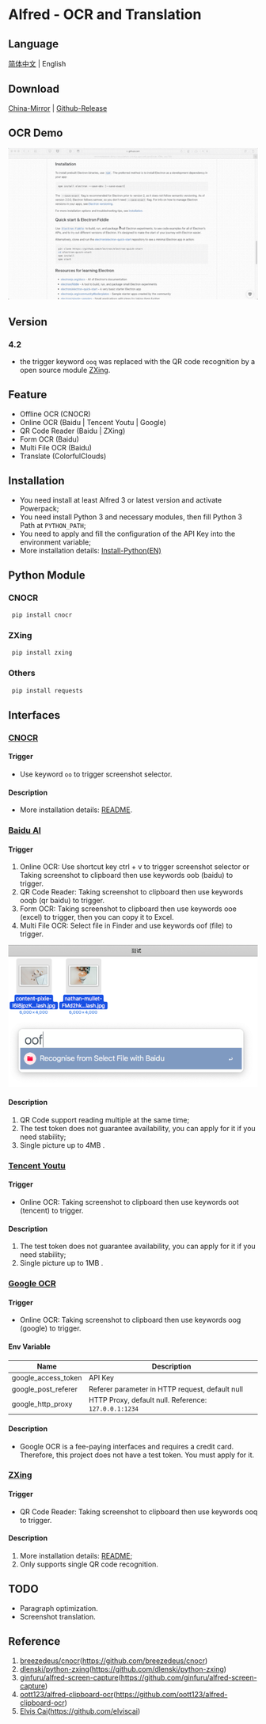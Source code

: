 # Alfred - OCR and Translation

## Language

[简体中文](https://github.com/Chandler-Lu/alfred-ocr/blob/master/README-CN.md) | English

## Download

[China-Mirror](http://bz.cndzq.com/ltr970503/3_software/2_tool/Capture%20then%20OCR.zip) | [Github-Release](https://github.com/Chandler-Lu/alfred-ocr/releases "Github-Release")

## OCR Demo

![](examples/demo_ocr_en.gif)

## Version

### 4.2

- the trigger keyword `ooq` was replaced with the QR code recognition by a open source module [ZXing](https://github.com/dlenski/python-zxing).

## Feature

- Offline OCR (CNOCR)
- Online OCR (Baidu | Tencent Youtu | Google)
- QR Code Reader (Baidu | ZXing)
- Form OCR (Baidu)
- Multi File OCR (Baidu)
- Translate (ColorfulClouds)

## Installation

- You need install at least Alfred 3 or latest version and activate Powerpack;
- You need install Python 3 and necessary modules, then fill Python 3 Path at `PYTHON_PATH`;
- You need to apply and fill the configuration of the API Key into the environment variable;
- More installation details: [Install-Python(EN)](https://github.com/Chandler-Lu/alfred-ocr/wiki/Install-Python(CN))

## Python Module

### CNOCR

```bash
 pip install cnocr
```

### ZXing

```bash
 pip install zxing
```

### Others

```bash
 pip install requests
```

## Interfaces

### [CNOCR](https://github.com/breezedeus/cnocr)

#### Trigger

- Use keyword `oo` to trigger screenshot selector.

#### Description

- More installation details: [README](https://github.com/breezedeus/cnocr/blob/master/README.md).

### [Baidu AI](https://ai.baidu.com/tech/ocr)

#### Trigger

1. Online OCR: Use shortcut key ctrl + v to trigger screenshot selector or Taking screenshot to clipboard then use keywords oob (baidu) to trigger.
2. QR Code Reader: Taking screenshot to clipboard then use keywords ooqb (qr baidu) to trigger.
3. Form OCR: Taking screenshot to clipboard then use keywords ooe (excel) to trigger, then you can copy it to Excel.
4. Multi File OCR: Select file in Finder and use keywords oof (file) to trigger.

![](examples/file_ocr.png)

#### Description

1. QR Code support reading multiple at the same time;
2. The test token does not guarantee availability, you can apply for it if you need stability;
3. Single picture up to 4MB .

### [Tencent Youtu](https://ai.qq.com/product/ocr.shtml#common)

#### Trigger

- Online OCR: Taking screenshot to clipboard then use keywords oot (tencent) to trigger.

#### Description

1. The test token does not guarantee availability, you can apply for it if you need stability;
2. Single picture up to 1MB .

### [Google OCR](https://cloud.google.com/vision/docs/ocr)

#### Trigger

- Online OCR: Taking screenshot to clipboard then use keywords oog (google) to trigger.

#### Env Variable

| Name              | Description                                         |
| ------------------- | ------------------------------------------------ |
| google\_access\_token | API Key                                         |
| google\_post\_referer | Referer parameter in HTTP request, default null             |
| google\_http\_proxy   | HTTP Proxy, default null. Reference: `127.0.0.1:1234` |

#### Description

- Google OCR is a fee-paying interfaces and requires a credit card. Therefore, this project does not have a test token. You must apply for it.

### [ZXing](https://github.com/dlenski/python-zxing)

#### Trigger

- QR Code Reader: Taking screenshot to clipboard then use keywords ooq to trigger.

#### Description

1. More installation details: [README](https://github.com/dlenski/python-zxing/blob/master/README.md);
2. Only supports single QR code recognition.

## TODO

- Paragraph optimization.
- Screenshot translation.

## Reference

1. [breezedeus/cnocr](#)(https://github.com/breezedeus/cnocr)
2. [dlenski/python-zxing](#)(https://github.com/dlenski/python-zxing)
3. [ginfuru/alfred-screen-capture](#)(https://github.com/ginfuru/alfred-screen-capture)
4. [oott123/alfred-clipboard-ocr](#)(https://github.com/oott123/alfred-clipboard-ocr)
5. [Elvis Cai](#)(https://github.com/elviscai)
